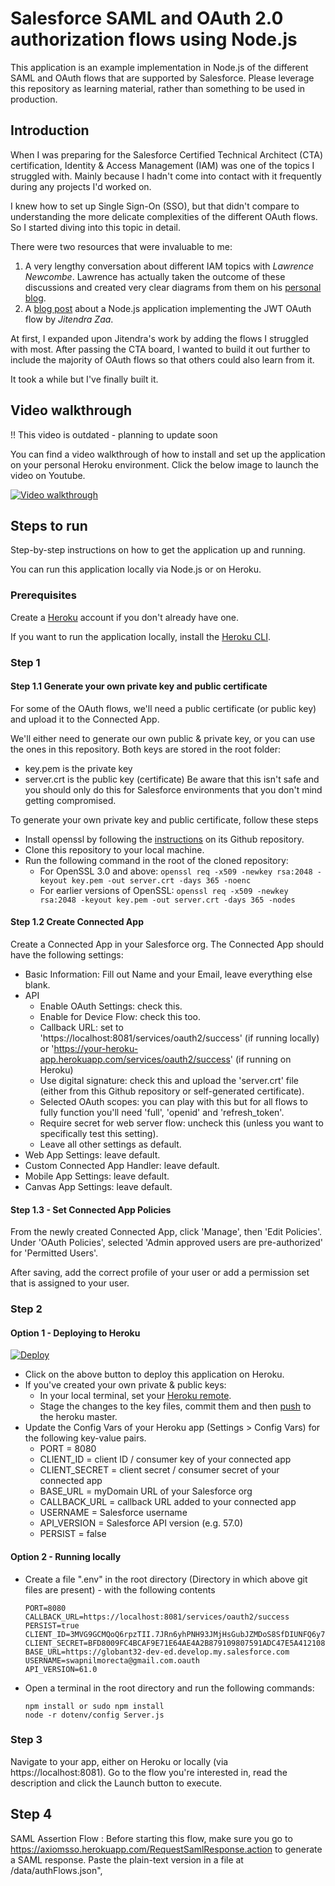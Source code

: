 # Salesforce SAML and OAuth 2.0 authorization flows using Node.js

This application is an example implementation in Node.js of the different SAML and OAuth flows that are supported by Salesforce.
Please leverage this repository as learning material, rather than something to be used in production.

## Introduction

When I was preparing for the Salesforce Certified Technical Architect (CTA) certification, Identity & Access Management (IAM)
was one of the topics I struggled with. Mainly because I hadn't come into contact with it frequently during any projects I'd worked on.

I knew how to set up Single Sign-On (SSO), but that didn't compare to understanding the more delicate
complexities of the different OAuth flows. So I started diving into this topic in detail.

There were two resources that were invaluable to me:

1. A very lengthy conversation about different IAM topics with _Lawrence Newcombe_. Lawrence has actually taken the outcome of these discussions and created very clear diagrams from them on his [personal blog](https://cloudsundial.com/salesforce-identity).
2. A [blog post](https://www.jitendrazaa.com/blog/salesforce/using-jwt-flow-to-authenticate-nodejs-application-with-salesforce/) about a Node.js application implementing the JWT OAuth flow by _Jitendra Zaa_.

At first, I expanded upon Jitendra's work by adding the flows I struggled with most. After passing the CTA board,
I wanted to build it out further to include the majority of OAuth flows so that others could also learn from it.

It took a while but I've finally built it.

## Video walkthrough

!! This video is outdated - planning to update soon

You can find a video walkthrough of how to install and set up the application on your personal Heroku environment.
Click the below image to launch the video on Youtube.

[![Video walkthrough](https://img.youtube.com/vi/iWU9hJ26WuE/0.jpg)](https://www.youtube.com/watch?v=iWU9hJ26WuE)

## Steps to run

Step-by-step instructions on how to get the application up and running.

You can run this application locally via Node.js or on Heroku.

### Prerequisites

Create a [Heroku](https://heroku.com) account if you don't already have one.

If you want to run the application locally, install the [Heroku CLI](https://devcenter.heroku.com/articles/heroku-cli#download-and-install).

### Step 1

#### Step 1.1 Generate your own private key and public certificate

For some of the OAuth flows, we'll need a public certificate (or public key) and upload it to the Connected App.

We'll either need to generate our own public & private key, or you can use the ones in this repository. Both keys are stored in the root folder:

-   key.pem is the private key
-   server.crt is the public key (certificate)
    Be aware that this isn't safe and you should only do this for Salesforce environments that you don't mind getting compromised.

To generate your own private key and public certificate, follow these steps

-   Install openssl by following the [instructions](https://github.com/openssl/openssl#build-and-install) on its Github repository.
-   Clone this repository to your local machine.
-   Run the following command in the root of the cloned repository:
    -   For OpenSSL 3.0 and above: `openssl req -x509 -newkey rsa:2048 -keyout key.pem -out server.crt -days 365 -noenc`
    -   For earlier versions of OpenSSL: `openssl req -x509 -newkey rsa:2048 -keyout key.pem -out server.crt -days 365 -nodes`

#### Step 1.2 Create Connected App

Create a Connected App in your Salesforce org. The Connected App should have the following settings:

-   Basic Information: Fill out Name and your Email, leave everything else blank.
-   API
    -   Enable OAuth Settings: check this.
    -   Enable for Device Flow: check this too.
    -   Callback URL: set to 'https://localhost:8081/services/oauth2/success' (if running locally) or 'https://your-heroku-app.herokuapp.com/services/oauth2/success' (if running on Heroku)
    -   Use digital signature: check this and upload the 'server.crt' file (either from this Github repository or self-generated certificate).
    -   Selected OAuth scopes: you can play with this but for all flows to fully function you'll need 'full', 'openid' and 'refresh_token'.
    -   Require secret for web server flow: uncheck this (unless you want to specifically test this setting).
    -   Leave all other settings as default.
-   Web App Settings: leave default.
-   Custom Connected App Handler: leave default.
-   Mobile App Settings: leave default.
-   Canvas App Settings: leave default.

#### Step 1.3 - Set Connected App Policies

From the newly created Connected App, click 'Manage', then 'Edit Policies'. Under 'OAuth Policies', selected 'Admin approved users are pre-authorized' for 'Permitted Users'.

After saving, add the correct profile of your user or add a permission set that is assigned to your user.

### Step 2

#### Option 1 - Deploying to Heroku

[![Deploy](https://www.herokucdn.com/deploy/button.svg)](https://heroku.com/deploy)

-   Click on the above button to deploy this application on Heroku.
-   If you've created your own private & public keys:
    -   In your local terminal, set your [Heroku remote](https://devcenter.heroku.com/articles/git#for-an-existing-heroku-app).
    -   Stage the changes to the key files, commit them and then [push](https://devcenter.heroku.com/articles/git#deploying-code) to the heroku master.
-   Update the Config Vars of your Heroku app (Settings > Config Vars) for the following key-value pairs.
    -   PORT = 8080
    -   CLIENT_ID = client ID / consumer key of your connected app
    -   CLIENT_SECRET = client secret / consumer secret of your connected app
    -   BASE_URL = myDomain URL of your Salesforce org
    -   CALLBACK_URL = callback URL added to your connected app
    -   USERNAME = Salesforce username
    -   API_VERSION = Salesforce API version (e.g. 57.0)
    -   PERSIST = false

#### Option 2 - Running locally

-   Create a file ".env" in the root directory (Directory in which above git files are present) -  with the following contents
    ```
    PORT=8080
    CALLBACK_URL=https://localhost:8081/services/oauth2/success
    PERSIST=true
    CLIENT_ID=3MVG9GCMQoQ6rpzTII.7JRn6yhPNH93JMjHsGubJZMDoS8SfDIUNFQ6y7n.cutIwEAsuk1P4HY7Bg8Cvppxu9
    CLIENT_SECRET=BFD8009FC4BCAF9E71E64AE4A2B879109807591ADC47E5A4121082F774F2DDCD
    BASE_URL=https://globant32-dev-ed.develop.my.salesforce.com
    USERNAME=swapnilmorecta@gmail.com.oauth
    API_VERSION=61.0
    ```
-   Open a terminal in the root directory and run the following commands:
    ```
    npm install or sudo npm install
    node -r dotenv/config Server.js
    ```

### Step 3

Navigate to your app, either on Heroku or locally (via https://localhost:8081). Go to the flow you're interested in, read the description and
click the Launch button to execute.

## Step 4
SAML Assertion Flow : Before starting this flow, make sure you go to https://axiomsso.herokuapp.com/RequestSamlResponse.action to generate a SAML response. Paste the plain-text version in a file at /data/authFlows.json",
        
